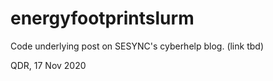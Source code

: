 # energyfootprintslurm

Code underlying post on SESYNC's cyberhelp blog. (link tbd)

QDR, 17 Nov 2020
